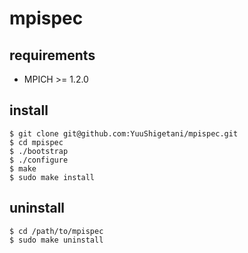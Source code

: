 mpispec
=======
## requirements

- MPICH >= 1.2.0

## install

```
$ git clone git@github.com:YuuShigetani/mpispec.git
$ cd mpispec
$ ./bootstrap
$ ./configure
$ make
$ sudo make install

```

## uninstall

```
$ cd /path/to/mpispec
$ sudo make uninstall

```

